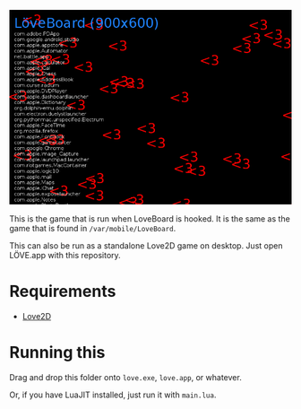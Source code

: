 ![](screen.png)

This is the game that is run when LoveBoard is hooked. It is the same as the game that is found in `/var/mobile/LoveBoard`.

This can also be run as a standalone Love2D game on desktop. Just open LÖVE.app with this repository.

# Requirements

* [Love2D](http://love2d.org)

# Running this

Drag and drop this folder onto `love.exe`, `love.app`, or whatever.

Or, if you have LuaJIT installed, just run it with `main.lua`.
